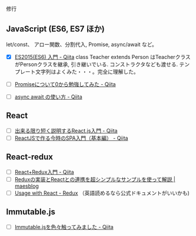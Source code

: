 
修行


## JavaScript (ES6, ES7 ほか)

let/const、 アロー関数、分割代入, Promise, async/await など。

- [x] [ES2015\(ES6\) 入門 \- Qiita](https://qiita.com/soarflat/items/b251caf9cb59b72beb9b)
class Teacher extends Person はTeacherクラスがPersonクラスを継承, 引き継いでいる. コンストラクタなども渡せる. テンプレート文字列はよくみた・・・。完全に理解した。

- [ ] [Promiseについて0から勉強してみた \- Qiita](https://qiita.com/toshihirock/items/e49b66f8685a8510bd76)
- [ ] [async await の使い方 \- Qiita](https://qiita.com/niusounds/items/37c1f9b021b62194e077)

## React

- [ ] [出来る限り短く説明するReact\.js入門 \- Qiita](https://qiita.com/rgbkids/items/8ec309d1bf5e203d2b19)
- [ ] [ReactJSで作る今時のSPA入門（基本編） \- Qiita](https://qiita.com/teradonburi/items/fb91e5feacab5071cfef)

## React-redux

- [ ] [React\+Redux入門 \- Qiita](https://qiita.com/erukiti/items/e16aa13ad81d5938374e)
- [ ] [Reduxの実装とReactとの連携を超シンプルなサンプルを使って解説 \| maesblog](https://mae.chab.in/archives/2885)
- [ ] [Usage with React \- Redux](https://redux.js.org/basics/usagewithreact)
（英語読めるなら公式ドキュメントがいいかも)

## Immutable.js

- [ ] [Immutable\.jsを色々触ってみました \- Qiita](https://qiita.com/ryoppy/items/9afa0038a04feeb5783c)
